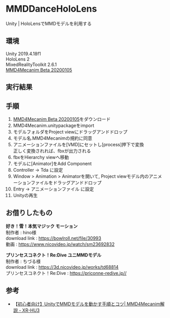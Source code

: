 # MMDDanceHoloLens

Unity | HoloLensでMMDモデルを利用する

## 環境

Unity 2019.4.18f1 <br>
HoloLens 2 <br>
MixedRealityToolkit 2.6.1 <br>
[MMD4Mecanim Beta 20200105](http://stereoarts.jp/) <br>

## 実行結果


## 手順
1. [MMD4Mecanim Beta 20200105](http://stereoarts.jp/)をダウンロード
2. MMD4Mecanim.unitypackageをimport
3. モデルフォルダをProject viewにドラッグアンドドロップ
4. モデル名.MMD4Mecanimの規約に同意
5. アニメーションファイルを[VMD]にセットし[process]押下で変換 <br>
   正しく変換されれば、fbxが出力される <br>
6. fbxをHierarchy viewへ移動
7. モデルに[Animator]をAdd Component
8. Controller -> Tda に設定
9. Window > Animation > Animatorを開いて, Project viewモデル内のアニメーションファイルをドラッグアンドドロップ
10. Entry -> アニメーションファイル に設定
11. Unityの再生

## お借りしたもの

**好き！雪！本気マジック モーション** <br>
制作者 : hino様 <br>
download link : https://bowlroll.net/file/30993 <br>
動画 : https://www.nicovideo.jp/watch/sm23692832 <br>

**プリンセスコネクト！Re:Dive ユニMMDモデル** <br>
制作者 : ちづる様 <br>
download link : https://3d.nicovideo.jp/works/td68814 <br>
プリンセスコネクト！Re:Dive : https://priconne-redive.jp// <br>

## 参考

- 【[初心者向け】UnityでMMDモデルを動かす手順とコツ| MMD4Mecanim解説 - XR-HU3](https://xr-hub.com/archives/12978)

